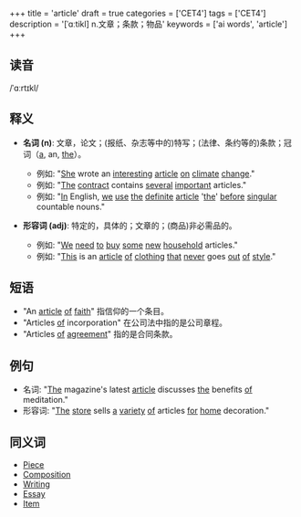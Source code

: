 +++
title = 'article'
draft = true
categories = ['CET4']
tags = ['CET4']
description = '[ˈɑːtikl] n.文章；条款；物品'
keywords = ['ai words', 'article']
+++

## 读音
/ˈɑːrtɪkl/

## 释义
- **名词 (n)**: 文章，论文；(报纸、杂志等中的)特写；(法律、条约等的)条款；冠词（[a](/zh/post/a/), an, [the](/zh/post/the/)）。
    - 例如: "[She](/zh/post/she/) wrote an [interesting](/zh/post/interesting/) [article](/zh/post/article/) [on](/zh/post/on/) [climate](/zh/post/climate/) [change](/zh/post/change/)."
    - 例如: "[The](/zh/post/the/) [contract](/zh/post/contract/) contains [several](/zh/post/several/) [important](/zh/post/important/) articles."
    - 例如: "[In](/zh/post/in/) English, [we](/zh/post/we/) [use](/zh/post/use/) [the](/zh/post/the/) [definite](/zh/post/definite/) [article](/zh/post/article/) '[the](/zh/post/the/)' [before](/zh/post/before/) [singular](/zh/post/singular/) countable nouns."

- **形容词 (adj)**: 特定的，具体的；文章的；(商品)非必需品的。
    - 例如: "[We](/zh/post/we/) [need](/zh/post/need/) [to](/zh/post/to/) [buy](/zh/post/buy/) [some](/zh/post/some/) [new](/zh/post/new/) [household](/zh/post/household/) articles."
    - 例如: "[This](/zh/post/this/) is an [article](/zh/post/article/) [of](/zh/post/of/) [clothing](/zh/post/clothing/) [that](/zh/post/that/) [never](/zh/post/never/) goes [out](/zh/post/out/) [of](/zh/post/of/) [style](/zh/post/style/)."

## 短语
- "An [article](/zh/post/article/) [of](/zh/post/of/) [faith](/zh/post/faith/)" 指信仰的一个条目。
- "Articles [of](/zh/post/of/) incorporation" 在公司法中指的是公司章程。
- "Articles [of](/zh/post/of/) [agreement](/zh/post/agreement/)" 指的是合同条款。

## 例句
- 名词: "[The](/zh/post/the/) magazine's latest [article](/zh/post/article/) discusses [the](/zh/post/the/) benefits [of](/zh/post/of/) meditation."
- 形容词: "[The](/zh/post/the/) [store](/zh/post/store/) sells [a](/zh/post/a/) [variety](/zh/post/variety/) [of](/zh/post/of/) articles [for](/zh/post/for/) [home](/zh/post/home/) decoration."

## 同义词
- [Piece](/zh/post/piece/)
- [Composition](/zh/post/composition/)
- [Writing](/zh/post/writing/)
- [Essay](/zh/post/essay/)
- [Item](/zh/post/item/)
